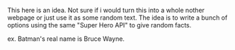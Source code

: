 This here is an idea. Not sure if i would turn this into a whole nother webpage or just use it as some random text. 
The idea is to write a bunch of options using the same "Super Hero API" to give random facts. 

ex. Batman's real name is Bruce Wayne. 
